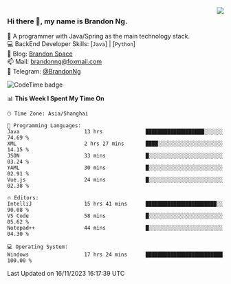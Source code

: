 <img  align="right" src="https://github-readme-stats-brandon0824.vercel.app/api/top-langs/?username=brandon0824&layout=compact">

### Hi there 👋, my name is Brandon Ng.

🌱 A programmer with Java/Spring as the main technology stack.  
💻 BackEnd Developer Skills: [`Java`] | [`Python`]  
📝 Blog: [Brandon Space](https://brandonng.tech)  
📫 Mail: brandonng@foxmail.com  
📰 Telegram: [@BrandonNg](https://t.me/BrandonNg24)  

![CodeTime badge](https://img.shields.io/endpoint?style=flat-square&url=https%3A%2F%2Fapi.codetime.dev%2Fshield%3Fid%3D128%26project%3D%26in%3D604800000)

<!--START_SECTION:waka-->
📊 **This Week I Spent My Time On** 

```text
🕑︎ Time Zone: Asia/Shanghai

💬 Programming Languages: 
Java                     13 hrs              ███████████████████░░░░░░   74.69 % 
XML                      2 hrs 27 mins       ████░░░░░░░░░░░░░░░░░░░░░   14.15 % 
JSON                     33 mins             █░░░░░░░░░░░░░░░░░░░░░░░░   03.24 % 
YAML                     30 mins             █░░░░░░░░░░░░░░░░░░░░░░░░   02.91 % 
Vue.js                   24 mins             █░░░░░░░░░░░░░░░░░░░░░░░░   02.38 % 

🔥 Editors: 
IntelliJ                 15 hrs 41 mins      ███████████████████████░░   90.08 % 
VS Code                  58 mins             █░░░░░░░░░░░░░░░░░░░░░░░░   05.62 % 
Notepad++                44 mins             █░░░░░░░░░░░░░░░░░░░░░░░░   04.30 % 

💻 Operating System: 
Windows                  17 hrs 24 mins      █████████████████████████   100.00 % 
```


 Last Updated on 16/11/2023 16:17:39 UTC
<!--END_SECTION:waka-->
